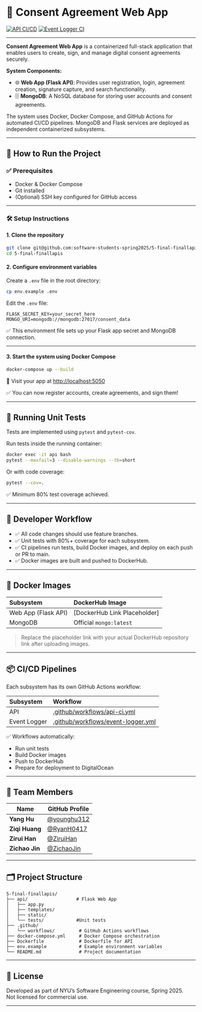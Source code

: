 # 📝 Consent Agreement Web App

[![API CI/CD](https://github.com/software-students-spring2025/5-final-finallapis/actions/workflows/api-ci.yml/badge.svg)](https://github.com/software-students-spring2025/5-final-finallapis/actions/workflows/api-ci.yml)
[![Event Logger CI](https://github.com/software-students-spring2025/5-final-finallapis/actions/workflows/event-logger.yml/badge.svg)](https://github.com/software-students-spring2025/5-final-finallapis/actions/workflows/event-logger.yml)

---

**Consent Agreement Web App** is a containerized full-stack application that enables users to create, sign, and manage digital consent agreements securely.

**System Components:**
- 🌐 **Web App (Flask API)**: Provides user registration, login, agreement creation, signature capture, and search functionality.
- 🗄️ **MongoDB**: A NoSQL database for storing user accounts and consent agreements.

The system uses Docker, Docker Compose, and GitHub Actions for automated CI/CD pipelines. MongoDB and Flask services are deployed as independent containerized subsystems.

---

## 🚀 How to Run the Project

### ✅ Prerequisites

- Docker & Docker Compose
- Git installed
- (Optional) SSH key configured for GitHub access

---

### 🛠 Setup Instructions

#### 1. Clone the repository

```bash
git clone git@github.com:software-students-spring2025/5-final-finallapis.git
cd 5-final-finallapis
```

#### 2. Configure environment variables

Create a `.env` file in the root directory:

```bash
cp env.example .env
```

Edit the `.env` file:

```env
FLASK_SECRET_KEY=your_secret_here
MONGO_URI=mongodb://mongodb:27017/consent_data
```

✅ This environment file sets up your Flask app secret and MongoDB connection.

---

#### 3. Start the system using Docker Compose

```bash
docker-compose up --build
```

📍 Visit your app at [http://localhost:5050](http://localhost:5050)

✅ You can now register accounts, create agreements, and sign them!

---

## 🧪 Running Unit Tests

Tests are implemented using `pytest` and `pytest-cov`.

Run tests inside the running container:

```bash
docker exec -it api bash
pytest --maxfail=3 --disable-warnings --tb=short
```

Or with code coverage:

```bash
pytest --cov=.
```

✅ Minimum 80% test coverage achieved.

---

## 🧰 Developer Workflow

- ✅ All code changes should use feature branches.
- ✅ Unit tests with 80%+ coverage for each subsystem.
- ✅ CI pipelines run tests, build Docker images, and deploy on each push or PR to main.
- ✅ Docker images are built and pushed to DockerHub.

---

## 🐳 Docker Images

| Subsystem | DockerHub Image |
|:---|:---|
| Web App (Flask API) | [DockerHub Link Placeholder] |
| MongoDB | Official `mongo:latest` |

> Replace the placeholder link with your actual DockerHub repository link after uploading images.

---

## 📦 CI/CD Pipelines

Each subsystem has its own GitHub Actions workflow:

| Subsystem | Workflow |
|:---|:---|
| API | [.github/workflows/api-ci.yml](.github/workflows/api-ci.yml) |
| Event Logger | [.github/workflows/event-logger.yml](.github/workflows/event-logger.yml) |

✅ Workflows automatically:

- Run unit tests
- Build Docker images
- Push to DockerHub
- Prepare for deployment to DigitalOcean

---

## 👥 Team Members

| Name           | GitHub Profile                                     |
|----------------|----------------------------------------------------|
| **Yang Hu**    | [@younghu312](https://github.com/younghu312)       |
| **Ziqi Huang** | [@RyanH0417](https://github.com/RyanH0417)         |
| **Zirui Han**  | [@ZiruiHan](https://github.com/ZiruiHan)           |
| **Zichao Jin** | [@ZichaoJin](https://github.com/ZichaoJin)         |

---

## 🗂️ Project Structure

```plaintext
5-final-finallapis/
├── api/                  # Flask Web App
│   ├── app.py
│   ├── templates/
│   ├── static/
│   └── tests/            #Unit tests     
├── .github/
│   └── workflows/         # GitHub Actions workflows
├── docker-compose.yml     # Docker Compose orchestration
├── Dockerfile             # Dockerfile for API
├── env.example            # Example environment variables              
└── README.md              # Project documentation
```

---

## 📜 License

Developed as part of NYU’s Software Engineering course, Spring 2025.  
Not licensed for commercial use.

---
